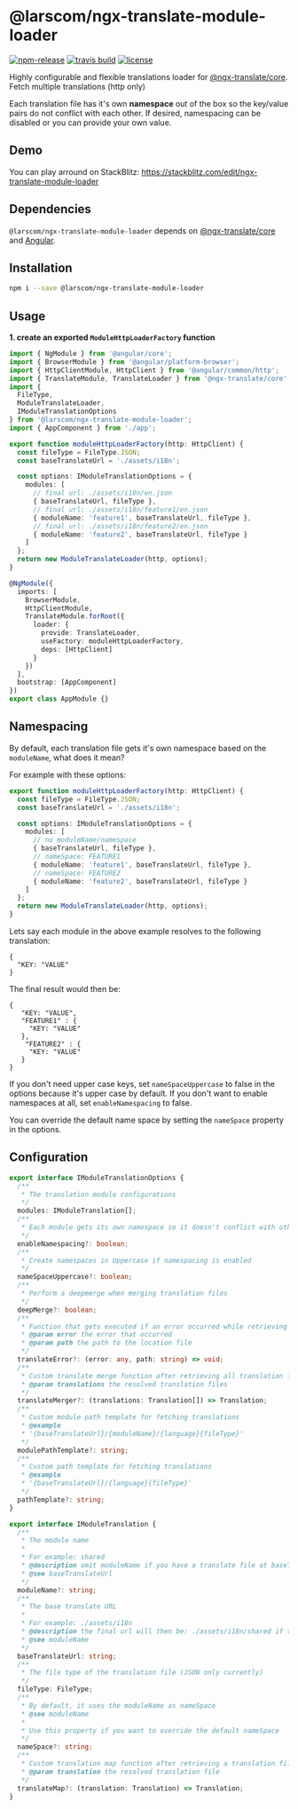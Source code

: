 # @larscom/ngx-translate-module-loader

[![npm-release](https://img.shields.io/npm/v/@larscom/ngx-translate-module-loader.svg?label=npm%20release)](https://www.npmjs.com/package/@larscom/ngx-translate-module-loader)
[![travis build](https://img.shields.io/travis/com/larscom/ngx-translate-module-loader/master.svg?label=build%20%28master%29)](https://travis-ci.com/larscom/ngx-translate-module-loader/builds)
[![license](https://img.shields.io/npm/l/@larscom/ngx-translate-module-loader.svg)](https://github.com/larscom/ngx-translate-module-loader/blob/master/LICENSE)

Highly configurable and flexible translations loader for [@ngx-translate/core](https://github.com/ngx-translate/core). Fetch multiple translations (http only)

Each translation file has it's own **namespace** out of the box so the key/value pairs do not conflict with each other.
If desired, namespacing can be disabled or you can provide your own value.

## Demo

You can play arround on StackBlitz:
https://stackblitz.com/edit/ngx-translate-module-loader

## Dependencies

`@larscom/ngx-translate-module-loader` depends on [@ngx-translate/core](https://github.com/ngx-translate/core) and [Angular](https://github.com/angular/angular).

## Installation

```bash
npm i --save @larscom/ngx-translate-module-loader
```

## Usage

**1. create an exported `ModuleHttpLoaderFactory` function**

```ts
import { NgModule } from '@angular/core';
import { BrowserModule } from '@angular/platform-browser';
import { HttpClientModule, HttpClient } from '@angular/common/http';
import { TranslateModule, TranslateLoader } from '@ngx-translate/core';
import {
  FileType,
  ModuleTranslateLoader,
  IModuleTranslationOptions
} from '@larscom/ngx-translate-module-loader';
import { AppComponent } from './app';

export function moduleHttpLoaderFactory(http: HttpClient) {
  const fileType = FileType.JSON;
  const baseTranslateUrl = './assets/i18n';

  const options: IModuleTranslationOptions = {
    modules: [
      // final url: ./assets/i18n/en.json
      { baseTranslateUrl, fileType },
      // final url: ./assets/i18n/feature1/en.json
      { moduleName: 'feature1', baseTranslateUrl, fileType },
      // final url: ./assets/i18n/feature2/en.json
      { moduleName: 'feature2', baseTranslateUrl, fileType }
    ]
  };
  return new ModuleTranslateLoader(http, options);
}

@NgModule({
  imports: [
    BrowserModule,
    HttpClientModule,
    TranslateModule.forRoot({
      loader: {
        provide: TranslateLoader,
        useFactory: moduleHttpLoaderFactory,
        deps: [HttpClient]
      }
    })
  ],
  bootstrap: [AppComponent]
})
export class AppModule {}
```

## Namespacing

By default, each translation file gets it's own namespace based on the `moduleName`, what does it mean?

For example with these options:

```ts
export function moduleHttpLoaderFactory(http: HttpClient) {
  const fileType = FileType.JSON;
  const baseTranslateUrl = './assets/i18n';

  const options: IModuleTranslationOptions = {
    modules: [
      // no moduleName/namespace
      { baseTranslateUrl, fileType },
      // nameSpace: FEATURE1
      { moduleName: 'feature1', baseTranslateUrl, fileType },
      // nameSpace: FEATURE2
      { moduleName: 'feature2', baseTranslateUrl, fileType }
    ]
  };
  return new ModuleTranslateLoader(http, options);
}
```

Lets say each module in the above example resolves to the following translation:

```
{
  "KEY: "VALUE"
}
```

The final result would then be:

```
{
   "KEY: "VALUE",
   "FEATURE1" : {
     "KEY: "VALUE"
   },
    "FEATURE2" : {
     "KEY: "VALUE"
   }
}
```

If you don't need upper case keys, set `nameSpaceUppercase` to false in the options because it's upper case by default.
If you don't want to enable namespaces at all, set `enableNamespacing` to false.

You can override the default name space by setting the `nameSpace` property in the options.

## Configuration

```ts
export interface IModuleTranslationOptions {
  /**
   * The translation module configurations
   */
  modules: IModuleTranslation[];
  /**
   * Each module gets its own namespace so it doesn't conflict with other modules
   */
  enableNamespacing?: boolean;
  /**
   * Create namespaces in Uppercase if namespacing is enabled
   */
  nameSpaceUppercase?: boolean;
  /**
   * Perform a deepmerge when merging translation files
   */
  deepMerge?: boolean;
  /**
   * Function that gets executed if an error occurred while retrieving a translation file
   * @param error the error that occurred
   * @param path the path to the location file
   */
  translateError?: (error: any, path: string) => void;
  /**
   * Custom translate merge function after retrieving all translation files
   * @param translations the resolved translation files
   */
  translateMerger?: (translations: Translation[]) => Translation;
  /**
   * Custom module path template for fetching translations
   * @example
   * '{baseTranslateUrl}/{moduleName}/{language}{fileType}'
   */
  modulePathTemplate?: string;
  /**
   * Custom path template for fetching translations
   * @example
   * '{baseTranslateUrl}/{language}{fileType}'
   */
  pathTemplate?: string;
}
```

```ts
export interface IModuleTranslation {
  /**
   * The module name
   *
   * For example: shared
   * @description omit moduleName if you have a translate file at baseTranslateUrl level
   * @see baseTranslateUrl
   */
  moduleName?: string;
  /**
   * The base translate URL
   *
   * For example: ./assets/i18n
   * @description the final url will then be: ./assets/i18n/shared if the moduleName is shared
   * @see moduleName
   */
  baseTranslateUrl: string;
  /**
   * The file type of the translation file (JSON only currently)
   */
  fileType: FileType;
  /**
   * By default, it uses the moduleName as nameSpace
   * @see moduleName
   *
   * Use this property if you want to override the default nameSpace
   */
  nameSpace?: string;
  /**
   * Custom translation map function after retrieving a translation file
   * @param translation the resolved translation file
   */
  translateMap?: (translation: Translation) => Translation;
}
```
